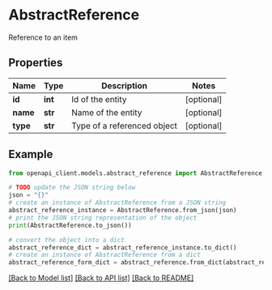 # AbstractReference

Reference to an item

## Properties

Name | Type | Description | Notes
------------ | ------------- | ------------- | -------------
**id** | **int** | Id of the entity | [optional] 
**name** | **str** | Name of the entity | [optional] 
**type** | **str** | Type of a referenced object | [optional] 

## Example

```python
from openapi_client.models.abstract_reference import AbstractReference

# TODO update the JSON string below
json = "{}"
# create an instance of AbstractReference from a JSON string
abstract_reference_instance = AbstractReference.from_json(json)
# print the JSON string representation of the object
print(AbstractReference.to_json())

# convert the object into a dict
abstract_reference_dict = abstract_reference_instance.to_dict()
# create an instance of AbstractReference from a dict
abstract_reference_form_dict = abstract_reference.from_dict(abstract_reference_dict)
```
[[Back to Model list]](../README.md#documentation-for-models) [[Back to API list]](../README.md#documentation-for-api-endpoints) [[Back to README]](../README.md)


